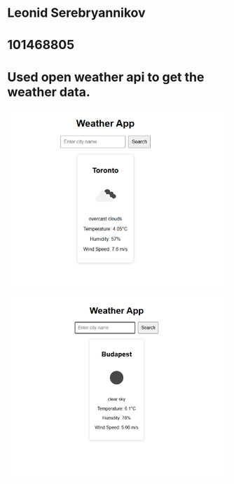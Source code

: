 # Leonid Serebryannikov
# 101468805

# Used open weather api to get the weather data.

![img.png](img.png)

![img_1.png](img_1.png)
